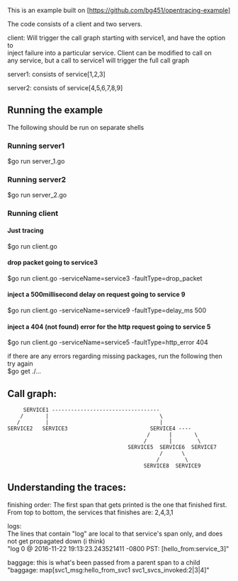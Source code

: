 This is an example built on [https://github.com/bg451/opentracing-example]    

The code consists of a client and two servers.  

client: Will trigger the call graph starting with service1, and have the option to  
        inject failure into a particular service. Client can be modified to call on  
		any service, but a call to service1 will trigger the full call graph  
		
server1: consists of service[1,2,3]  

server2: consists of service[4,5,6,7,8,9]  


Running the example  
-------------------
The following should be run on separate shells  

### Running server1   
$go run server_1.go  

### Running server2  
$go run server_2.go  

### Running client  
#### Just tracing
$go run client.go       

#### drop packet going to service3  
$go run client.go -serviceName=service3 -faultType=drop_packet  

#### inject a 500millisecond delay on request going to service 9   
$go run client.go -serviceName=service9 -faultType=delay_ms 500  

#### inject a 404 (not found) error for the http request going to service 5  
$go run client.go -serviceName=service5 -faultType=http_error 404  

if there are any errors regarding missing packages, run the following then try again  
$go get ./...  


Call graph:  
-----------    
         SERVICE1 ----------------------------------  
		/       |                                   \  
	   /        |       							|  
    SERVICE2   SERVICE3  					     SERVICE4 ----  
	                                            /      |       \      
									           /       |        \  
					                      SERVICE5  SERVICE6  SERVICE7  
										  			/      \  
												   /        \  
										  	   SERVICE8  SERVICE9  
					
					
					
  
Understanding the traces:   
-------------------------  

finishing order:
The first span that gets printed is the one that finished first.  
From top to bottom, the services that finishes are: 2,4,3,1  


logs:  
The lines that contain "log" are local to that service's span only, and does not get propagated down (i think)  
"log 0 @ 2016-11-22 19:13:23.243521411 -0800 PST: [hello_from:service_3]"  

baggage: this is what's been passed from a parent span to a child  
"baggage: map[svc1_msg:hello_from_svc1 svc1_svcs_invoked:2|3|4]"  




